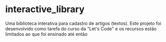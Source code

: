 # interactive_library
Uma biblioteca interativa para cadastro de artigos (textos). Este projeto foi desenvolvido como tarefa do curso da "Let's Code"  e os recursos estão limitados ao que foi ensinado até então
